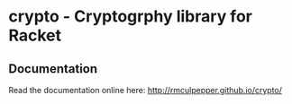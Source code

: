# crypto - Cryptogrphy library for Racket

## Documentation

Read the documentation online here: http://rmculpepper.github.io/crypto/
